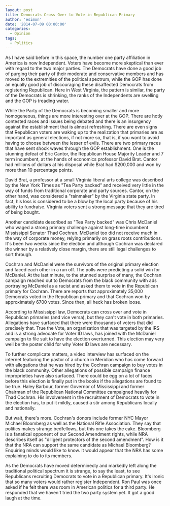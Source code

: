 ```yaml
---
layout: post
title: Democrats Cross Over to Vote in Republican Primary
author: 'esimon'
date: '2014-07-09 00:00:00'
categories:
  - Opinion
tags:
  - Politics
---
```

As I have said before in this space, the number one party affiliation in America is now Independent. Voters have become more skeptical than ever with regard to the two major parties. The Democrats have done a good job of purging their party of their moderate and conservative members and has moved to the extremities of the political spectrum, while the GOP has done an equally good job of discouraging these disaffected Democrats from registering Republican. Here in West Virginia, the pattern is similar, the party of the Democrats is shrinking, the ranks of the Independents are swelling and the GOP is treading water. 

While the Party of the Democrats is becoming smaller and more homogeneous, things are more interesting over at the GOP. There are hotly contested races and issues being debated and there is an insurgency against the establishment that is almost refreshing. There are even signs that Republican voters are waking up to the realization that primaries are as important as general elections, if not more so, that is, if you want to avoid having to choose between the lesser of evils. There are two primary races that have sent shock waves through the GOP establishment. One is the stunning defeat of Eric Cantor, the Republican House Majority Leader and 7 term incumbent, at the hands of economics professor David Brat. Cantor had millions of dollars at his disposal while Brat had $200,000 and won by more than 10 percentage points. 

David Brat, a professor at a small Virginia liberal arts college was described by the New York Times as "Tea Party backed" and received very little in the way of funds from traditional corporate and party sources. Cantor, on the other hand, was considered a "rainmaker" by the Virginia state party. In fact, his loss is considered to be a blow by the local party because of his ability to fundraise. Virginia voters sent a strong message that they are tired of being bought. 

Another candidate described as "Tea Party backed" was Chris McDaniel who waged a strong primary challenge against long-time incumbent Mississippi Senator Thad Cochran. McDaniel too did not receive much in the way of corporate money, relying primarily on grass roots contributions. It's been two weeks since the election and although Cochran was declared the winner by a relatively close margin, there are still legal challenges to sort through. 

Cochran and McDaniel were the survivors of the original primary election and faced each other in a run off. The polls were predicting a solid win for McDaniel. At the last minute, to the stunned surprise of many, the Cochran campaign reached out to Democrats from the black community with ads portraying McDaniel as a racist and asked them to vote in the Republican primary for Cochran. There are reports that approximately 35,000 Democrats voted in the Republican primary and that Cochran won by approximately 6700 votes. Since then, all heck has broken loose. 

According to Mississippi law, Democrats can cross over and vote in Republican primaries (and vice versa), but they can't vote in both primaries. Allegations have surfaced that there were thousands of voters that did precisely that. True the Vote, an organization that was targeted by the IRS and is a strong advocate for Voter ID laws, has joined with the McDaniel campaign to file suit to have the election overturned. This election may very well be the poster child for why Voter ID laws are necessary. 

To further complicate matters, a video interview has surfaced on the internet featuring the pastor of a church in Meridian who has come forward with allegations that he was hired by the Cochran campaign to buy votes in the black community. Other allegations of possible campaign finance improprieties have also surfaced. There could be egg on a lot of faces before this election is finally put in the books if the allegations are found to be true. Haley Barbour, former Governor of Mississippi and former Chairman of the Republican National Committee campaigned heavily for Thad Cochran. His involvement in the recruitment of Democrats to vote in the election has, to put it mildly, caused a stir among Republicans locally and nationally. 

But wait, there's more. Cochran's donors include former NYC Mayor Michael Bloomberg as well as the National Rifle Association. They say that politics makes strange bedfellows, but this one takes the cake. Bloomberg is a fanatical opponent of our Second Amendment rights, while NRA describes itself as "diligent protectors of the second amendment". How is it that the NRA can support the same candidate as Michael Bloomberg? Enquiring minds would like to know. It would appear that the NRA has some explaining to do to its members. 

As the Democrats have moved determinedly and markedly left along the traditional political spectrum it is strange, to say the least, to see Republicans recruiting Democrats to vote in a Republican primary. It's ironic that so many voters would rather register Independent. Ron Paul was once asked if he felt there was room in American politics for a third party. He responded that we haven't tried the two party system yet. It got a good laugh at the time. 

